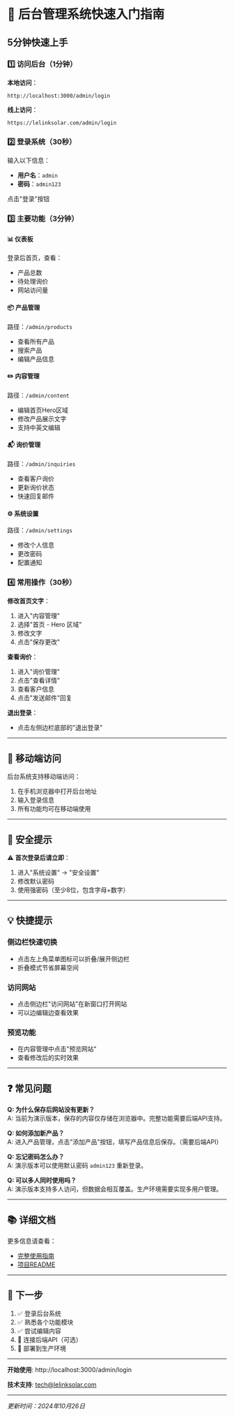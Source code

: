 # 🚀 后台管理系统快速入门指南

## 5分钟快速上手

### 1️⃣ 访问后台（1分钟）

**本地访问**：
```
http://localhost:3000/admin/login
```

**线上访问**：
```
https://lelinksolar.com/admin/login
```

### 2️⃣ 登录系统（30秒）

输入以下信息：
- **用户名**：`admin`
- **密码**：`admin123`

点击"登录"按钮

### 3️⃣ 主要功能（3分钟）

#### 📊 仪表板
登录后首页，查看：
- 产品总数
- 待处理询价
- 网站访问量

#### 📦 产品管理
路径：`/admin/products`
- 查看所有产品
- 搜索产品
- 编辑产品信息

#### ✏️ 内容管理
路径：`/admin/content`
- 编辑首页Hero区域
- 修改产品展示文字
- 支持中英文编辑

#### 📬 询价管理
路径：`/admin/inquiries`
- 查看客户询价
- 更新询价状态
- 快速回复邮件

#### ⚙️ 系统设置
路径：`/admin/settings`
- 修改个人信息
- 更改密码
- 配置通知

### 4️⃣ 常用操作（30秒）

**修改首页文字**：
1. 进入"内容管理"
2. 选择"首页 - Hero 区域"
3. 修改文字
4. 点击"保存更改"

**查看询价**：
1. 进入"询价管理"
2. 点击"查看详情"
3. 查看客户信息
4. 点击"发送邮件"回复

**退出登录**：
- 点击左侧边栏底部的"退出登录"

---

## 📱 移动端访问

后台系统支持移动端访问：
1. 在手机浏览器中打开后台地址
2. 输入登录信息
3. 所有功能均可在移动端使用

---

## 🔐 安全提示

⚠️ **首次登录后请立即**：
1. 进入"系统设置" → "安全设置"
2. 修改默认密码
3. 使用强密码（至少8位，包含字母+数字）

---

## 💡 快捷提示

### 侧边栏快速切换
- 点击左上角菜单图标可以折叠/展开侧边栏
- 折叠模式节省屏幕空间

### 访问网站
- 点击侧边栏"访问网站"在新窗口打开网站
- 可以边编辑边查看效果

### 预览功能
- 在内容管理中点击"预览网站"
- 查看修改后的实时效果

---

## ❓ 常见问题

**Q: 为什么保存后网站没有更新？**  
A: 当前为演示版本，保存的内容仅存储在浏览器中。完整功能需要后端API支持。

**Q: 如何添加新产品？**  
A: 进入产品管理，点击"添加产品"按钮，填写产品信息后保存。（需要后端API）

**Q: 忘记密码怎么办？**  
A: 演示版本可以使用默认密码 `admin123` 重新登录。

**Q: 可以多人同时使用吗？**  
A: 演示版本支持多人访问，但数据会相互覆盖。生产环境需要实现多用户管理。

---

## 📚 详细文档

更多信息请查看：
- [完整使用指南](ADMIN-SYSTEM-GUIDE.md)
- [项目README](README.md)

---

## 🎯 下一步

1. ✅ 登录后台系统
2. ✅ 熟悉各个功能模块
3. ✅ 尝试编辑内容
4. 🔄 连接后端API（可选）
5. 🔄 部署到生产环境

---

**开始使用**: http://localhost:3000/admin/login

**技术支持**: tech@lelinksolar.com

---

*更新时间：2024年10月26日*

